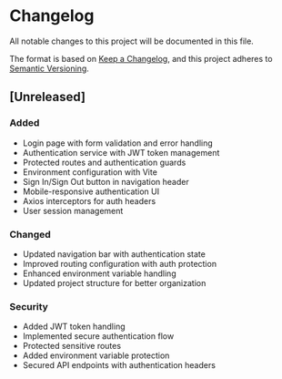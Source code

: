 # Changelog

All notable changes to this project will be documented in this file.

The format is based on [Keep a Changelog](https://keepachangelog.com/en/1.0.0/),
and this project adheres to [Semantic Versioning](https://semver.org/spec/v2.0.0.html).

## [Unreleased]

### Added
- Login page with form validation and error handling
- Authentication service with JWT token management
- Protected routes and authentication guards
- Environment configuration with Vite
- Sign In/Sign Out button in navigation header
- Mobile-responsive authentication UI
- Axios interceptors for auth headers
- User session management

### Changed
- Updated navigation bar with authentication state
- Improved routing configuration with auth protection
- Enhanced environment variable handling
- Updated project structure for better organization

### Security
- Added JWT token handling
- Implemented secure authentication flow
- Protected sensitive routes
- Added environment variable protection
- Secured API endpoints with authentication headers 